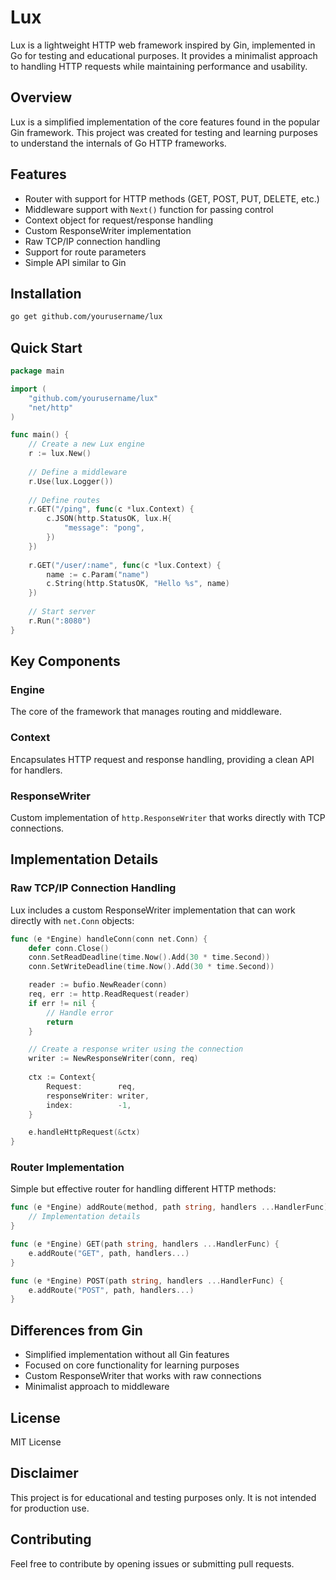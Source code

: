 # Lux

Lux is a lightweight HTTP web framework inspired by Gin, implemented in Go for testing and educational purposes. It provides a minimalist approach to handling HTTP requests while maintaining performance and usability.

## Overview

Lux is a simplified implementation of the core features found in the popular Gin framework. This project was created for testing and learning purposes to understand the internals of Go HTTP frameworks.

## Features

- Router with support for HTTP methods (GET, POST, PUT, DELETE, etc.)
- Middleware support with `Next()` function for passing control
- Context object for request/response handling
- Custom ResponseWriter implementation
- Raw TCP/IP connection handling
- Support for route parameters
- Simple API similar to Gin

## Installation

```bash
go get github.com/yourusername/lux
```

## Quick Start

```go
package main

import (
    "github.com/yourusername/lux"
    "net/http"
)

func main() {
    // Create a new Lux engine
    r := lux.New()
    
    // Define a middleware
    r.Use(lux.Logger())
    
    // Define routes
    r.GET("/ping", func(c *lux.Context) {
        c.JSON(http.StatusOK, lux.H{
            "message": "pong",
        })
    })
    
    r.GET("/user/:name", func(c *lux.Context) {
        name := c.Param("name")
        c.String(http.StatusOK, "Hello %s", name)
    })
    
    // Start server
    r.Run(":8080")
}
```

## Key Components

### Engine

The core of the framework that manages routing and middleware.

### Context

Encapsulates HTTP request and response handling, providing a clean API for handlers.

### ResponseWriter

Custom implementation of `http.ResponseWriter` that works directly with TCP connections.

## Implementation Details

### Raw TCP/IP Connection Handling

Lux includes a custom ResponseWriter implementation that can work directly with `net.Conn` objects:

```go
func (e *Engine) handleConn(conn net.Conn) {
    defer conn.Close()
    conn.SetReadDeadline(time.Now().Add(30 * time.Second))
    conn.SetWriteDeadline(time.Now().Add(30 * time.Second))

    reader := bufio.NewReader(conn)
    req, err := http.ReadRequest(reader)
    if err != nil {
        // Handle error
        return
    }

    // Create a response writer using the connection
    writer := NewResponseWriter(conn, req)
    
    ctx := Context{
        Request:        req,
        responseWriter: writer,
        index:          -1,
    }

    e.handleHttpRequest(&ctx)
}
```

### Router Implementation

Simple but effective router for handling different HTTP methods:

```go
func (e *Engine) addRoute(method, path string, handlers ...HandlerFunc) {
    // Implementation details
}

func (e *Engine) GET(path string, handlers ...HandlerFunc) {
    e.addRoute("GET", path, handlers...)
}

func (e *Engine) POST(path string, handlers ...HandlerFunc) {
    e.addRoute("POST", path, handlers...)
}
```

## Differences from Gin

- Simplified implementation without all Gin features
- Focused on core functionality for learning purposes
- Custom ResponseWriter that works with raw connections
- Minimalist approach to middleware

## License

MIT License

## Disclaimer

This project is for educational and testing purposes only. It is not intended for production use.

## Contributing

Feel free to contribute by opening issues or submitting pull requests.